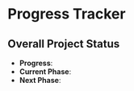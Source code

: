 # Progress Tracker

## Overall Project Status
- **Progress**: 
- **Current Phase**: 
- **Next Phase**: 
